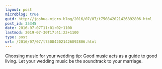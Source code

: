 ```yaml
---
layout: post
microblog: true
guid: http://joshua.micro.blog/2016/07/07/t750842021426892806.html
post_id: 35345
date: 2016-07-07T11:01:02+1100
lastmod: 2019-07-30T17:41:22+1100
type: post
url: /2016/07/07/t750842021426892806.html
---
```

Choosing music for your wedding tip: Good music acts as a guide to good living. Let your wedding music be the soundtrack to your marriage.
